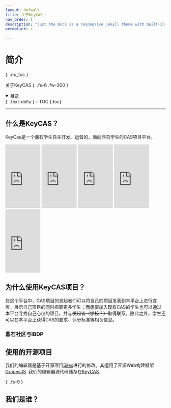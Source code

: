 ```yaml
---
layout: default
title: 关于KeyCAS
nav_order: 1
description: "Just the Docs is a responsive Jekyll theme with built-in search that is easily customizable and hosted on GitHub Pages."
permalink: /

---
```

# 简介
{: .no_toc }

关于KeyCAS
{: .fs-6 .fw-300 }


<details open markdown="block">
  <summary>
    目录
  </summary>
  {: .text-delta }
- TOC
{:toc}
</details>

---
## 什么是KeyCAS？

KeyCas是一个鼎石学生自主开发、运营的，面向鼎石学生的CAS项目平台。
<iframe width="110" height="200" src="https://www.myinstants.com/instant/buzzer-89244/embed/" frameborder="0" scrolling="no"></iframe>

<iframe width="110" height="200" src="https://www.myinstants.com/instant/wait-wait-wait-what-the-hell-legend-sound-65445/embed/" frameborder="0" scrolling="no"></iframe>

<iframe width="110" height="200" src="https://www.myinstants.com/instant/chinese-guy-talk-with-vine-boom-75946/embed/" frameborder="0" scrolling="no"></iframe>

<iframe width="110" height="200" src="https://www.myinstants.com/instant/cat-laugh-meme-1-15761/embed/" frameborder="0" scrolling="no"></iframe>

<iframe width="110" height="200" src="https://www.myinstants.com/instant/snore-mimimimimimi-76562/embed/" frameborder="0" scrolling="no"></iframe>

## 为什么使用KeyCAS项目？
在这个平台中，CAS项目的发起者们可以将自己的项目发表到本平台上进行宣传，展示自己项目的同时招募更多学生；而想要加入现有CAS的学生也可以通过本平台寻找自己心仪的项目，并与~~发起者（学校？）~~取得联系。除此之外，学生还可以在本平台上获得CAS的要求、评分标准等相关信息。

### 鼎石社区与IBDP

## 使用的开源项目

我们的编辑器是基于开源项目[Silex](https://www.silex.me/)进行的修改。其运用了开源Web构建框架[GrapesJS](https://grapesjs.com/). 我们的编辑器源代码储存在[KeyCAS](https://github.com/JeremyZXi/KeyCAS).

{: .fs-9 }

## 我们是谁？




